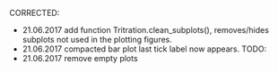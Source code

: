 CORRECTED:
- 21.06.2017 add function Tritration.clean_subplots(), removes/hides subplots not used in the plotting figures.
- 21.06.2017 compacted bar plot last tick label now appears.
TODO:
- 21.06.2017 remove empty plots

